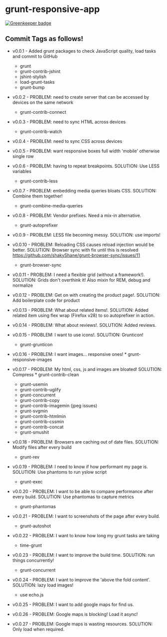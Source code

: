 grunt-responsive-app
====================

[![Greenkeeper badge](https://badges.greenkeeper.io/jagreehal/grunt-responsive-app.svg)](https://greenkeeper.io/)

## Commit Tags as follows!

* v0.0.1 - Added grunt packages to check JavaScript quality, load tasks and commit to GitHub
	* grunt
	* grunt-contrib-jshint
	* jshint-stylish
	* load-grunt-tasks
	* grunt-bump
	
* v0.0.2 - PROBLEM: need to create server that can be accessed by devices on the same network
	* grunt-contrib-connect

* v0.0.3 - PROBLEM: need to sync HTML across devices
	* grunt-contrib-watch
	
* v0.0.4 - PROBLEM: need to sync CSS across devices
* v0.0.5 - PROBLEM: want responsive boxes full width 'mobile' otherwise single row 
* v0.0.6 - PROBLEM: having to repeat breakpoints. SOLUTION: Use LESS variables
	* grunt-contrib-less
* v0.0.7 - PROBLEM: embedding media queries bloats CSS. SOLUTION: Combine them together!
	* grunt-combine-media-queries
* v0.0.8 - PROBLEM: Vendor prefixes. Need a mix-in alternative.
	* grunt-autoprefixer
* v0.0.9 - PROBLEM: LESS file becoming messy. SOLUTION: use imports!
* v0.0.10 - PROBLEM: Reloading CSS causes reload injection would be better. SOLUTION: Browser sync with fix until this is resolved https://github.com/shakyShane/grunt-browser-sync/issues/11
	* grunt-browser-sync
* v0.0.11 - PROBLEM: I need a flexible grid (without a framework!). SOLUTION: Grids don't overthink it! Also mixin for REM, debug and normalize
* v0.0.12 - PROBLEM: Get on with creating the product page!. SOLUTION: Add boilerplate code for product
* v0.0.13 - PROBLEM: What about related items!. SOLUTION: Added related item using flex wrap (Firefox v28) to so autoprefixer in action.
* v0.0.14 - PROBLEM: What about reviews!. SOLUTION: Added reviews.
* v0.0.15 - PROBLEM: I want to use icons!. SOLUTION: Grunticon!
	* grunt-grunticon	 
* v0.0.16 - PROBLEM: I want images... responsive ones!	* grunt-responsive-images
* v0.0.17 - PROBLEM: My html, css, js and images are bloated! SOLUTION: Compress	* grunt-contrib-clean
	* grunt-usemin
	* grunt-contrib-uglify
	* grunt-concurrent
	* grunt-contrib-copy
	* grunt-contrib-imagemin (jpeg issues)
	* grunt-svgmin
	* grunt-contrib-htmlmin
	* grunt-contrib-cssmin
	* grunt-contrib-concat
	* grunt-smushit
* v0.0.18 - PROBLEM: Browsers are caching out of date files. SOLUTION: Modify files after every build	
	* grunt-rev
* v0.0.19 - PROBLEM: I need to know if how performant my page is. SOLUTION: Use phantoms to run yslow script	
	* grunt-exec
* v0.0.20 - PROBLEM: I want to be able to compare performance after every build. SOLUTION: Use phantomas to capture metrics	
	* grunt-phantomas
* v0.0.21 - PROBLEM: I want to screenshots of the page after every build. 
	* grunt-autoshot
* v0.0.22 - PROBLEM: I want to know how long my grunt tasks are taking
	* time-grunt
* v0.0.23 - PROBLEM: I want to improve the build time. SOLUTION: run things concurrently!
	* grunt-concurrent
* v0.0.24 - PROBLEM: I want to improve the 'above the fold content'. SOLUTION: lazy load images!
	* use echo.js
* v0.0.25 - PROBLEM: I want to add google maps for find us. 
* v0.0.26 - PROBLEM: Google maps is blocking! Load it async!
* v0.0.27 - PROBLEM: Google maps is wasting resources. SOLUTION: Only load when required.